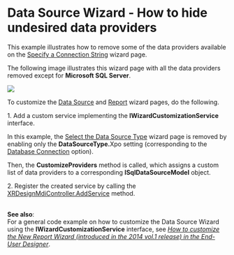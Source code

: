 # Data Source Wizard - How to hide undesired data providers


<p>This example illustrates how to remove some of the data providers available on the <a href="https://documentation.devexpress.com/#XtraReports/CustomDocument4245">Specify a Connection String</a> wizard page.</p>
<p>The following image illustrates this wizard page with all the data providers removed except for <strong>Microsoft SQL Server</strong>.</p>
<p><img src="https://raw.githubusercontent.com/DevExpress-Examples/data-source-wizard-how-to-hide-undesired-data-providers-t333751/16.2.3+/media/303326bc-bad0-11e6-80bf-00155d62480c.png"></p>
<p>To customize the <a href="https://documentation.devexpress.com/#XtraReports/CustomDocument115389">Data Source</a> and <a href="https://documentation.devexpress.com/#XtraReports/CustomDocument115390">Report</a> wizard pages, do the following.</p>
<p>1. Add a custom service implementing the <strong>IWizardCustomizationService</strong> interface.</p>
<p>In this example, the <a href="https://documentation.devexpress.com/#XtraReports/CustomDocument4243">Select the Data Source Type</a> wizard page is removed by enabling only the <strong>DataSourceType.</strong>Xpo setting (corresponding to the <a href="https://documentation.devexpress.com/#XtraReports/CustomDocument4241">Database Connection</a> option).</p>
<p>Then, the <strong>CustomizeProviders<TModel></strong> method is called, which assigns a custom list of data providers to a corresponding <strong>ISqlDataSourceModel</strong> object.</p>
<p>2. Register the created service by calling the <a href="https://documentation.devexpress.com/#XtraReports/DevExpressXtraReportsUserDesignerXRDesignMdiController_AddServicetopic">XRDesignMdiController.AddService</a> method.</p>
<p><br><strong>See also</strong>:<br>For a general code example on how to customize the Data Source Wizard using the <strong>IWizardCustomizationService</strong> interface, see <em><a href="https://www.devexpress.com/Support/Center/p/T140683">How to customize the New Report Wizard (introduced in the 2014 vol.1 release) in the End-User Designer</a></em>.</p>

<br/>


